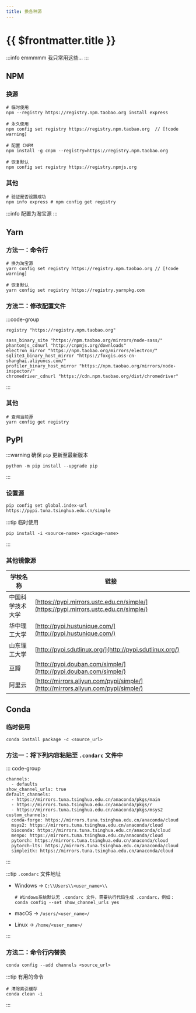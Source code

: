 ```yaml
---
title: 换各种源
---
```

# {{ $frontmatter.title }}

:::info emmmmm
我只常用这些...
:::

## NPM

### 换源

```shell
# 临时使用
npm --registry https://registry.npm.taobao.org install express

# 永久使用
npm config set registry https://registry.npm.taobao.org  // [!code warning]

# 配置 CNPM
npm install -g cnpm --registry=https://registry.npm.taobao.org

# 恢复默认
npm config set registry https://registry.npmjs.org
```

### 其他

```shell
# 验证是否设置成功
npm info express # npm config get registry
```

:::info
配置为淘宝源
:::


## Yarn
### 方法一：命令行
```shell
# 换为淘宝源
yarn config set registry https://registry.npm.taobao.org // [!code warning]

# 恢复默认
yarn config set registry https://registry.yarnpkg.com
```
### 方法二：修改配置文件
:::code-group
```shell [.yarnrc]
registry "https://registry.npm.taobao.org"

sass_binary_site "https://npm.taobao.org/mirrors/node-sass/"
phantomjs_cdnurl "http://cnpmjs.org/downloads"
electron_mirror "https://npm.taobao.org/mirrors/electron/"
sqlite3_binary_host_mirror "https://foxgis.oss-cn-shanghai.aliyuncs.com/"
profiler_binary_host_mirror "https://npm.taobao.org/mirrors/node-inspector/"
chromedriver_cdnurl "https://cdn.npm.taobao.org/dist/chromedriver"
```
:::


### 其他
```shell
# 查询当前源
yarn config get registry
```

## PyPI

:::warning 确保 `pip` 更新至最新版本
```shell
python -m pip install --upgrade pip
```
:::

### 设置源

```shell
pip config set global.index-url https://pypi.tuna.tsinghua.edu.cn/simple
```

:::tip 临时使用
```shell
pip install -i <source-name> <package-name>
```
:::


### 其他镜像源

| 学校名称 | 链接 |
| --- | --- |
| 中国科学技术大学 | [https://pypi.mirrors.ustc.edu.cn/simple/](https://pypi.mirrors.ustc.edu.cn/simple/) |
| 华中理工大学 | [http://pypi.hustunique.com/](http://pypi.hustunique.com/) |
| 山东理工大学 | [http://pypi.sdutlinux.org/](http://pypi.sdutlinux.org/) |
| 豆瓣 | [http://pypi.douban.com/simple/](http://pypi.douban.com/simple/) |
| 阿里云 | [http://mirrors.aliyun.com/pypi/simple/](http://mirrors.aliyun.com/pypi/simple/) |


## Conda

### 临时使用

```shell
conda install package -c <source_url>
```



### 方法一：将下列内容粘贴至 `.condarc` 文件中

::: code-group

```shell [.condarc]
channels:
  - defaults
show_channel_urls: true
default_channels:
  - https://mirrors.tuna.tsinghua.edu.cn/anaconda/pkgs/main
  - https://mirrors.tuna.tsinghua.edu.cn/anaconda/pkgs/r
  - https://mirrors.tuna.tsinghua.edu.cn/anaconda/pkgs/msys2
custom_channels:
  conda-forge: https://mirrors.tuna.tsinghua.edu.cn/anaconda/cloud
  msys2: https://mirrors.tuna.tsinghua.edu.cn/anaconda/cloud
  bioconda: https://mirrors.tuna.tsinghua.edu.cn/anaconda/cloud
  menpo: https://mirrors.tuna.tsinghua.edu.cn/anaconda/cloud
  pytorch: https://mirrors.tuna.tsinghua.edu.cn/anaconda/cloud
  pytorch-lts: https://mirrors.tuna.tsinghua.edu.cn/anaconda/cloud
  simpleitk: https://mirrors.tuna.tsinghua.edu.cn/anaconda/cloud
```

:::

:::tip `.condarc` 文件地址

- Windows -> `C:\\Users\\<user_name>\\`

  ```shell
  # Windows系统默认无 .condarc 文件，需要执行代码生成 .condarc，例如：
  conda config --set show_channel_urls yes
  ```

- macOS -> `/users/<user_name>/`

- Linux -> `/home/<user_name>/`

:::

### 方法二：命令行内替换

```shell
conda config --add channels <source_url>
```

:::tip 有用的命令
```shell
# 清除索引缓存
conda clean -i
```
:::